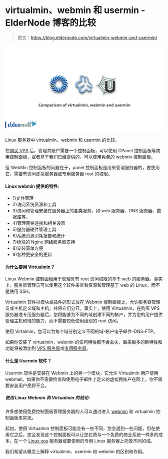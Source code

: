 # virtualmin、webmin 和 usermin - ElderNode 博客的比较

> 原文：<https://blog.eldernode.com/virtualmin-webmin-and-usermin/>

![Comparison of virtualmin, webmin and usermin](img/271da065067afa1e861ebb3a8e49417a.png)

Linux 服务器中 virtualmin、webmin 和 usermin 的比较。

在[购买 VPS](https://eldernode.com/vps/) 后，管理其账户需要一个控制面板，可以使用 CPanel 控制面板等商用控制面板，或者基于我们已经提供的，可以使用免费的 webmin 控制面板。

但 WebMin 控制面板的问题在于，panel 控制面板是用来管理服务器的，要使用它，需要有访问虚拟服务器或专用服务器 root 的权限。

#### Linux webmin 提供的特性:

*   1)文件管理
*   2)访问系统资源和工具
*   3)访问和管理安装在服务器上的各类服务，如:web 服务器、DNS 服务器、数据库等。
*   4)管理网络连接和相关设置
*   5)服务器硬件管理工具
*   6)系统资源消耗报告和统计
*   7)标准的 Nginx 网络服务器支持
*   8)安装简单方便
*   9)各种更安全的更新

#### 为什么要用 Virtualmin？

Linux Webmin 控制面板用于管理具有 root 访问权限的基于 web 的服务器。事实上，服务器管理员可以使用这个软件来查看资源和管理基于 web 的 Linux，而不是使用 SSH。

Virtualmin 软件以模块或插件的形式放在 Webmin 控制面板上，允许服务器管理员或主机定义域和主机，并将它们分开。事实上，使用 Virtualmin，在购买 VPS 服务器或专用服务器后，您将能够为不同的域创建不同的帐户，并为您的用户提供管理主机和域的能力，而不需要较低使用级别的 root 访问。

使用 Virtalmin，您可以为每个域分别定义不同的域-帐户电子邮件-DNS-FTP。

如果你安装了 virtualmin，webmin 的任何特性都不会丢失，越来越多的新特性和功能将被添加到 [VPS 服务器](https://eldernode.com/vps/)或[专用服务器](https://eldernode.com/dedicated-server/)。

#### 什么是 Usermin 软件？

Usermin 软件是安装在 Webmin 上的另一个模块，它允许 Virtualmin 用户使用 webmail。如果你不需要检查和使用电子邮件上定义的虚拟民帐户在网上，你不需要安装用户民将不会。

##### 使用 Linux Webmin 和 Virtualmin 的结论:

许多想使用免费控制面板管理服务器的人可以通过进入 [webmin](https://eldernode.com/tag/webmin/) 和 virtualmin 控制面板来实现。

起初，使用 Virtualmin 控制面板可能会有一些不同，您会遇到一些问题，但在使用它之后，您会发现这个控制面板可以让您花费与一个免费的商业系统一样多的成本，在一个 [Linux vps](https://eldernode.com/linux-vps/) 服务器或要使用的专用 Linux 服务器上托管不同的域。

我们希望从概念上解释 virtualmin、usermin 和 webmin 的区别和作用。
